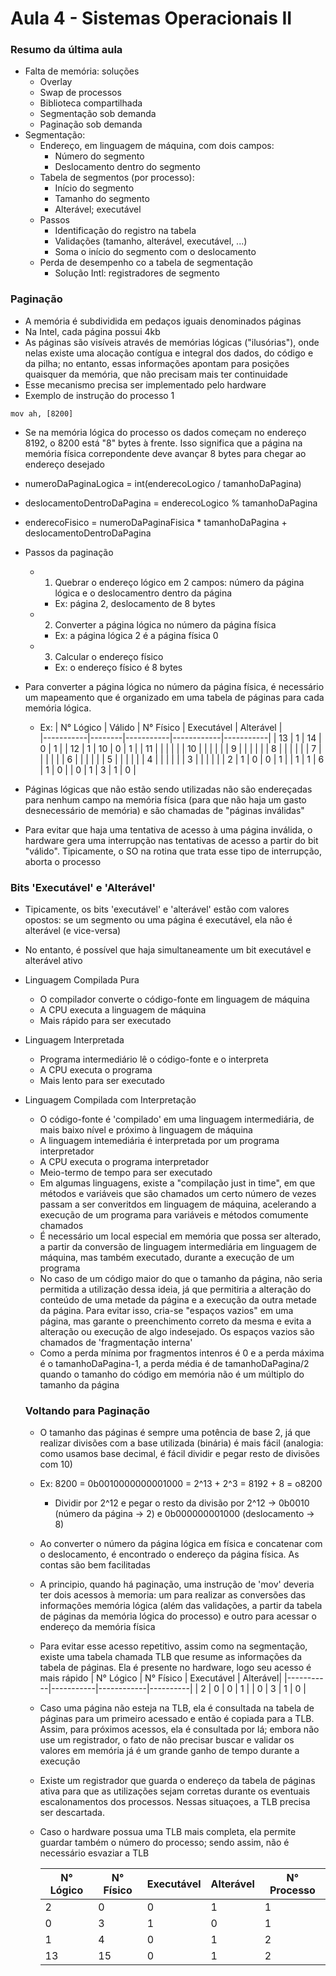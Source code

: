 # Aula 4 - Sistemas Operacionais II

### Resumo da última aula
- Falta de memória: soluções
    - Overlay
    - Swap de processos
    - Biblioteca compartilhada
    - Segmentação sob demanda
    - Paginação sob demanda
- Segmentação: 
    - Endereço, em linguagem de máquina, com dois campos:
        - Número do segmento
        - Deslocamento dentro do segmento
    - Tabela de segmentos (por processo):
        - Início do segmento
        - Tamanho do segmento
        - Alterável; executável
    - Passos
        - Identificação do registro na tabela
        - Validações (tamanho, alterável, executável, ...)
        - Soma o início do segmento com o deslocamento
    - Perda de desempenho co a tabela de segmentação
        - Solução Intl: registradores de segmento

### Paginação
- A memória é subdividida em pedaços iguais denominados páginas
- Na Intel, cada página possui 4kb
- As páginas são visíveis através de memórias lógicas ("ilusórias"), onde nelas existe uma alocação contígua e integral dos dados, do código e da pilha; no entanto, essas informações apontam para posições quaisquer da memória, que não precisam mais ter continuidade
- Esse mecanismo precisa ser implementado pelo hardware
- Exemplo de instrução do processo 1
```ass
mov ah, [8200]
```
- Se na memória lógica do processo os dados começam no endereço 8192, o 8200 está
"8" bytes à frente. Isso significa que a página na memória física correpondente deve avançar 8 bytes para chegar ao endereço desejado
- numeroDaPaginaLogica = int(enderecoLogico / tamanhoDaPagina)
- deslocamentoDentroDaPagina = enderecoLogico % tamanhoDaPagina
- enderecoFisico = numeroDaPaginaFisica * tamanhoDaPagina + deslocamentoDentroDaPagina
- Passos da paginação
    - 1) Quebrar o endereço lógico em 2 campos: número da página lógica e o deslocamentro dentro da página
        - Ex: página 2, deslocamento de 8 bytes
    - 2) Converter a página lógica no número da página física
        - Ex: a página lógica 2 é a página física 0
    - 3) Calcular o endereço físico
        - Ex: o endereço físico é 8 bytes

- Para converter a página lógica no número da página física, é necessário um mapeamento que é organizado em uma tabela de páginas para cada memória lógica.
    - Ex: 
        | N° Lógico | Válido | N° Físico | Executável | Alterável |   
        |-----------|--------|-----------|------------|-----------|
        |    13     |   1    |    14     |     0      |     1     |
        |    12     |   1    |    10     |     0      |     1     |
        |    11     |        |           |            |           |
        |    10     |        |           |            |           |
        |     9     |        |           |            |           |
        |     8     |        |           |            |           |
        |     7     |        |           |            |           |
        |     6     |        |           |            |           |
        |     5     |        |           |            |           |
        |     4     |        |           |            |           |
        |     3     |        |           |            |           |
        |     2     |   1    |    0      |     0      |     1     |
        |     1     |   1    |    6      |     1      |     0     |
        |     0     |   1    |    3      |     1      |     0     |

- Páginas lógicas que não estão sendo utilizadas não são endereçadas para nenhum campo na memória física (para que não haja um gasto desnecessário de memória) e são chamadas de "páginas inválidas"
- Para evitar que haja uma tentativa de acesso à uma página inválida, o hardware gera uma interrupção nas tentativas de acesso a partir do bit "válido". Tipicamente, o SO na rotina que trata
esse tipo de interrupção, aborta o processo

### Bits 'Executável' e 'Alterável'
- Tipicamente, os bits 'executável' e 'alterável' estão com valores opostos: se um segmento ou uma página é executável, ela não é alterável (e vice-versa)
- No entanto, é possível que haja simultaneamente um bit executável e alterável ativo

- Linguagem Compilada Pura
    - O compilador converte o código-fonte em linguagem de máquina
    - A CPU executa a linguagem de máquina
    - Mais rápido para ser executado
- Linguagem Interpretada
    - Programa intermediário lê o código-fonte e o interpreta
    - A CPU executa o programa
    - Mais lento para ser executado
- Linguagem Compilada com Interpretação
    - O código-fonte é 'compilado' em uma linguagem intermediária, de mais baixo nível e próximo à linguagem de máquina
    - A linguagem intemediária é interpretada por um programa interpretador
    - A CPU executa o programa interpretador
    - Meio-termo de tempo para ser executado
    - Em algumas linguagens, existe a "compilação just in time", em que métodos e variáveis que são chamados um certo número de vezes passam a ser converitdos em linguagem de máquina, acelerando a execução de um programa para variáveis e métodos comumente chamados
    - É necessário um local especial em memória que possa ser alterado, a partir da conversão de linguagem intermediária em linguagem de máquina, mas também executado, durante a execução de um programa
    - No caso de um código maior do que o tamanho da página, não seria permitida a utilização dessa ideia, já que permitiria a alteração do conteúdo de uma metade da página e a execução da outra metade da página. Para evitar isso, cria-se "espaços vazios" em uma página, mas garante o preenchimento correto da mesma e evita a alteração ou execução de algo indesejado. Os espaços vazios são chamados de 'fragmentação interna'
    - Como a perda mínima por fragmentos intenros é 0 e a perda máxima é o tamanhoDaPagina-1, a perda
    média é de tamanhoDaPagina/2 quando o tamanho do código em memória não é um múltiplo do tamanho da página

    ### Voltando para Paginação
    - O tamanho das páginas é sempre uma potência de base 2, já que realizar divisões com a base utilizada (binária) é mais fácil (analogia: como usamos base decimal, é fácil dividir
    e pegar resto de divisões com 10)
    - Ex: 8200 = 0b0010000000001000 = 2^13 + 2^3 = 8192 + 8 = o8200
        - Dividir por 2^12 e pegar o resto da divisão por 2^12 -> 0b0010 (número da página -> 2) e
        0b000000001000 (deslocamento -> 8)
    - Ao converter o número da página lógica em física e concatenar com o deslocamento, é encontrado
    o endereço da página física. As contas são bem facilitadas
    - A principio, quando há paginação, uma instrução de 'mov' deveria ter dois acessos à memoria: um para realizar as conversões das informações memória lógica (além das validações, a partir da tabela de páginas da memória lógica do processo) e outro para acessar o endereço da memória física
    - Para evitar esse acesso repetitivo, assim como na segmentação, existe uma tabela chamada TLB que resume as informações da tabela de páginas. Ela é presente no hardware, logo seu acesso é mais rápido
        | N° Lógico | N° Físico | Executável | Alterável| 
        |-----------|-----------|------------|----------|
        |     2     |     0     |      0     |     1    |
        |     0     |     3     |      1     |     0    |

    - Caso uma página não esteja na TLB, ela é consultada na tabela de páginas para um primeiro acessado e então é copiada para a TLB. Assim, para próximos acessos, ela é consultada por lá; embora não use um registrador, o fato de não precisar buscar e validar os valores em memória já é um grande ganho de tempo durante a execução
    - Existe um registrador que guarda o endereço da tabela de páginas ativa para que as utilizações sejam corretas durante os eventuais escalonamentos dos processos. Nessas situaçoes, a TLB precisa ser descartada.
    - Caso o hardware possua uma TLB mais completa, ela permite guardar também o número do processo; sendo assim, não é necessário esvaziar a TLB

        | N° Lógico | N° Físico | Executável | Alterável| N° Processo |
        |-----------|-----------|------------|----------|-------------|
        |     2     |     0     |      0     |     1    |      1      |
        |     0     |     3     |      1     |     0    |      1      |
        |     1     |     4     |      0     |     1    |      2      |
        |     13    |     15    |      0     |     1    |      2      |
